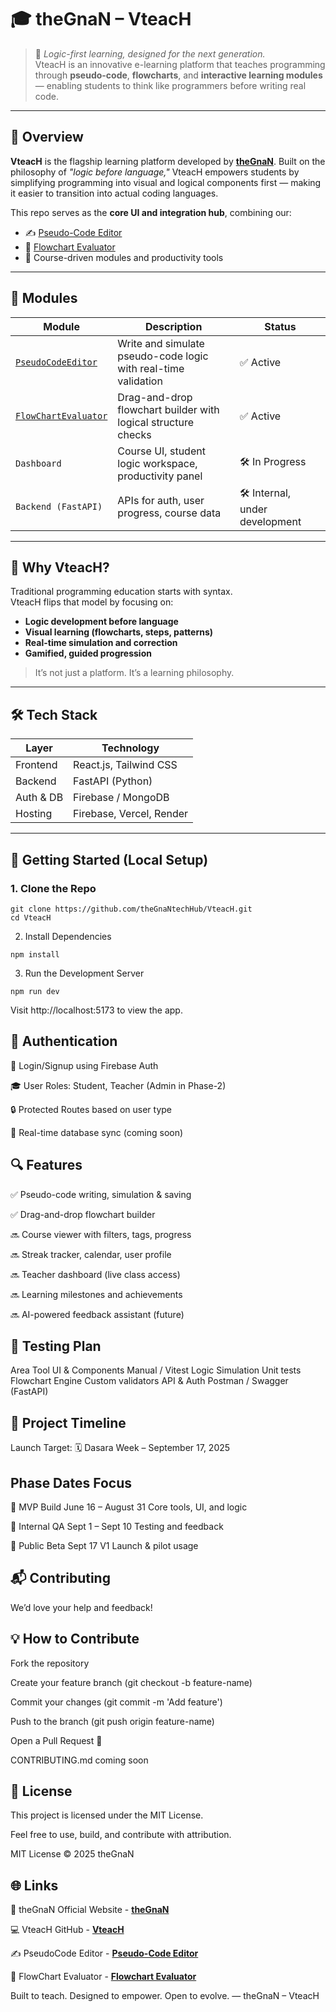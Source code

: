 # 🎓 theGnaN – VteacH

> 🚀 *Logic-first learning, designed for the next generation.*  
> VteacH is an innovative e-learning platform that teaches programming through **pseudo-code**, **flowcharts**, and **interactive learning modules** — enabling students to think like programmers before writing real code.

---

## 📌 Overview

**VteacH** is the flagship learning platform developed by [**theGnaN**](https://thegnan.in). Built on the philosophy of *"logic before language,"* VteacH empowers students by simplifying programming into visual and logical components first — making it easier to transition into actual coding languages.

This repo serves as the **core UI and integration hub**, combining our:
- ✍️ [Pseudo-Code Editor](https://github.com/theGnaNtechHub/PseudoCodeEditor)
- 🔁 [Flowchart Evaluator](https://github.com/theGnaNtechHub/FlowChartEvaluator)
- 📘 Course-driven modules and productivity tools

---

## 🧩 Modules

| Module | Description | Status |
|--------|-------------|--------|
| [`PseudoCodeEditor`](https://github.com/theGnaNtechHub/PseudoCodeEditor) | Write and simulate pseudo-code logic with real-time validation | ✅ Active |
| [`FlowChartEvaluator`](https://github.com/theGnaNtechHub/FlowChartEvaluator) | Drag-and-drop flowchart builder with logical structure checks | ✅ Active |
| `Dashboard` | Course UI, student logic workspace, productivity panel | 🛠️ In Progress |
| `Backend (FastAPI)` | APIs for auth, user progress, course data | 🛠️ Internal, under development |

---

## 🧠 Why VteacH?

Traditional programming education starts with syntax.  
VteacH flips that model by focusing on:
- **Logic development before language**
- **Visual learning (flowcharts, steps, patterns)**
- **Real-time simulation and correction**
- **Gamified, guided progression**

> It’s not just a platform. It’s a learning philosophy.

---

## 🛠️ Tech Stack

| Layer        | Technology              |
|--------------|--------------------------|
| Frontend     | React.js, Tailwind CSS   |
| Backend      | FastAPI (Python)         |
| Auth & DB    | Firebase / MongoDB       |
| Hosting      | Firebase, Vercel, Render |

---

## 🚀 Getting Started (Local Setup)

### 1. Clone the Repo

```
git clone https://github.com/theGnaNtechHub/VteacH.git
cd VteacH
```
2. Install Dependencies
```
npm install
```
3. Run the Development Server
```
npm run dev
```
Visit http://localhost:5173 to view the app.

## 🔐 Authentication
🔑 Login/Signup using Firebase Auth

🎓 User Roles: Student, Teacher (Admin in Phase-2)

🔒 Protected Routes based on user type

🔁 Real-time database sync (coming soon)

## 🔍 Features
✅ Pseudo-code writing, simulation & saving

✅ Drag-and-drop flowchart builder

🔜 Course viewer with filters, tags, progress

🔜 Streak tracker, calendar, user profile

🔜 Teacher dashboard (live class access)

🔜 Learning milestones and achievements

🔜 AI-powered feedback assistant (future)

## 🧪 Testing Plan
Area	Tool
UI & Components	Manual / Vitest
Logic Simulation	Unit tests
Flowchart Engine	Custom validators
API & Auth	Postman / Swagger (FastAPI)

## 🎯 Project Timeline

Launch Target: 🗓️ Dasara Week – September 17, 2025

## Phase	Dates	Focus

🔧 MVP Build	June 16 – August 31	Core tools, UI, and logic

🧪 Internal QA	Sept 1 – Sept 10	Testing and feedback

🚀 Public Beta	Sept 17	V1 Launch & pilot usage

## 📬 Contributing
We’d love your help and feedback!

## 💡 How to Contribute

Fork the repository

Create your feature branch (git checkout -b feature-name)

Commit your changes (git commit -m 'Add feature')

Push to the branch (git push origin feature-name)

Open a Pull Request 🎉

CONTRIBUTING.md coming soon

## 📜 License

This project is licensed under the MIT License.

Feel free to use, build, and contribute with attribution.

MIT License © 2025 theGnaN


## 🌐 Links
🔗 theGnaN Official Website - [**theGnaN**](https://www.thegnan.in)

💻 VteacH GitHub - [**VteacH**](https://github.com/theGnaNtechHub/VteacH)

✍️ PseudoCode Editor - [**Pseudo-Code Editor**](https://github.com/theGnaNtechHub/PseudoCodeEditor)

🔁 FlowChart Evaluator - [**Flowchart Evaluator**](https://github.com/theGnaNtechHub/FlowChartEvaluator)

Built to teach. Designed to empower. Open to evolve.
— theGnaN – VteacH
